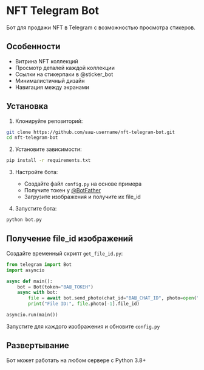 # NFT Telegram Bot

Бот для продажи NFT в Telegram с возможностью просмотра стикеров.

## Особенности
- Витрина NFT коллекций
- Просмотр деталей каждой коллекции
- Ссылки на стикерпаки в @sticker_bot
- Минималистичный дизайн
- Навигация между экранами

## Установка

1. Клонируйте репозиторий:
```bash
git clone https://github.com/ваш-username/nft-telegram-bot.git
cd nft-telegram-bot
```

2. Установите зависимости:
```bash
pip install -r requirements.txt
```

3. Настройте бота:
   - Создайте файл `config.py` на основе примера
   - Получите токен у [@BotFather](https://t.me/BotFather)
   - Загрузите изображения и получите их file_id

4. Запустите бота:
```bash
python bot.py
```

## Получение file_id изображений

Создайте временный скрипт `get_file_id.py`:
```python
from telegram import Bot
import asyncio

async def main():
    bot = Bot(token="ВАШ_ТОКЕН")
    async with bot:
        file = await bot.send_photo(chat_id="ВАШ_CHAT_ID", photo=open("image.png", "rb"))
        print("File ID:", file.photo[-1].file_id)

asyncio.run(main())
```

Запустите для каждого изображения и обновите `config.py`

## Развертывание
Бот может работать на любом сервере с Python 3.8+

